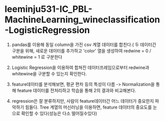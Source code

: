 # leeminju531-IC_PBL-MachineLearning_wineclassification-LogisticRegression

1. pandas를 이용해 동일 column을 가진 csv 계열 데이터를 합친다.( 두 데이터간 구분을 위해, 새로운 데이터를 추가하고
'color' 열을 생성하여 redwine = 0 / whitewine = 1 로 구분한다

2. Logistic Regression을 이용하여 합쳐진 데이터프레임으로부터 redwine과 whitewine을 구분할 수 있는지 확인한다.

3. feature데이터를 분석해보면, 평균 편차 등의 특성이 다름 -> Normalization을 통해 feature 데이터를 전처리하고
학습을 통해 2의 결과와 비교해본다.

4. regression은 잘 분류하지만, 사람이 feature데이터간 어느 데이터가 중요한지 파악하기 힘들다.
Tree 계열의 머신러닝을 이용하면, feature 데이터의 중요도를 눈으로 확인할 수 있다(성능은 다소 떨어질수있다)
